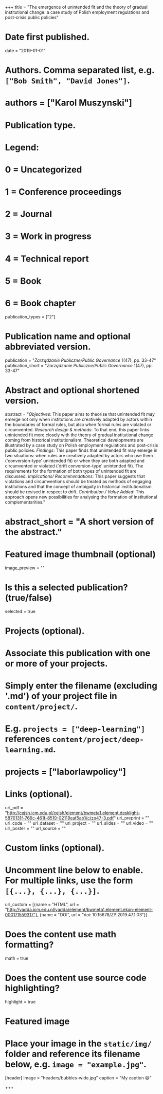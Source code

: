 +++
title = "The emergence of unintended fit and the theory of gradual institutional change: a case study of Polish employment regulations and post-crisis public policies"

# Date first published.
date = "2019-01-01"

# Authors. Comma separated list, e.g. `["Bob Smith", "David Jones"]`.
# authors = ["Karol Muszynski"]

# Publication type.
# Legend:
# 0 = Uncategorized
# 1 = Conference proceedings
# 2 = Journal
# 3 = Work in progress
# 4 = Technical report
# 5 = Book
# 6 = Book chapter
publication_types = ["2"]

# Publication name and optional abbreviated version.
publication = "*Zarządzanie Publiczne/Public Governance* 1(47), pp. 33-47"
publication_short = "*Zarządzanie Publiczne/Public Governance* 1(47), pp. 33-47"

# Abstract and optional shortened version.
abstract = "*Objectives*: This paper aims to theorise that unintended fit may emerge not only when institutions are creatively adapted by actors within the boundaries of formal rules, but also when formal rules are violated or circumvented. *Research design & methods*: To that end, this paper links unintended fit more closely with the theory of gradual institutional change coming from historical institutionalism. Theoretical developments are illustrated by a case study on Polish employment regulations and post-crisis public policies. *Findings*: This paper finds that unintended fit may emerge in two situations: when rules are creatively adapted by actors who use them ('conversion-type' unintended fit) or when they are both adapted and circumvented or violated ('drift conversion-type' unintended fit). The requirements for the formation of both types of unintended fit are discussed. *Implications/ Recommendations*: This paper suggests that violations and circumventions should be treated as methods of engaging institutions and that the concept of ambiguity in historical institutionalism should be revised in respect to drift. *Contribution / Value Added*: This approach opens new possibilities for analysing the formation of institutional complementarities."
# abstract_short = "A short version of the abstract."

# Featured image thumbnail (optional)
image_preview = ""

# Is this a selected publication? (true/false)
selected = true

# Projects (optional).
#   Associate this publication with one or more of your projects.
#   Simply enter the filename (excluding '.md') of your project file in `content/project/`.
#   E.g. `projects = ["deep-learning"]` references `content/project/deep-learning.md`.
#   projects = ["laborlawpolicy"]

# Links (optional).
url_pdf = "http://cejsh.icm.edu.pl/cejsh/element/bwmeta1.element.desklight-5870131f-769c-461f-8519-02119eaf5ab1/c/zp47-3.pdf"
url_preprint = ""
url_code = ""
url_dataset = ""
url_project = ""
url_slides = ""
url_video = ""
url_poster = ""
url_source = ""

# Custom links (optional).
#   Uncomment line below to enable. For multiple links, use the form `[{...}, {...}, {...}]`.
url_custom = [{name = "HTML", url = "http://yadda.icm.edu.pl/yadda/element/bwmeta1.element.ekon-element-000171559317"}, {name = "DOI", url = "doi: 10.15678/ZP.2019.47.1.03"}]


# Does the content use math formatting?
math = true

# Does the content use source code highlighting?
highlight = true

# Featured image
# Place your image in the `static/img/` folder and reference its filename below, e.g. `image = "example.jpg"`.
[header]
image = "headers/bubbles-wide.jpg"
caption = "My caption 😄"

+++

